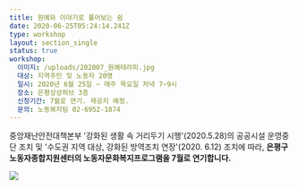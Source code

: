 ```yaml
---
title: 원예와 이야기로 풀어보는 쉼
date: 2020-06-25T05:24:14.241Z
type: workshop
layout: section_single
status: true
workshop:
  이미지: /uploads/202007_원예테라피.jpg
  대상: 지역주민 및 노동자 20명
  일시: 2020년 6월 25일 ~ 매주 목요일 저녁 7~9시
  장소: 은평상상허브 3층
  신청기간: 7월로 연기. 재공지 예정.
  문의: 노동복지팀 02-6952-1874
---
```

중앙재난안전대책본부 '강화된 생활 속 거리두기 시행'(2020.5.28)의 공공시설 운영중단 조치 및 '수도권 지역 대상, 강화된 방역조치 연장'(2020. 6.12) 조치에 따라, **은평구노동자종합지원센터의 노동자문화복지프로그램을 7월로 연기합니다.**



![ ](/uploads/202007_원예테라피.jpg " ")